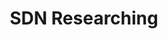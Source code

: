 ---
layout: list
title: SDN Researching
slug: sdn
menu: true
order: 3
description: >
  Blogs about learning sdn！(●°u°●)​ 」
accent_color: rgb(38,139,210)
accent_image:
  background: rgb(32,32,32)
  overlay:    false
---